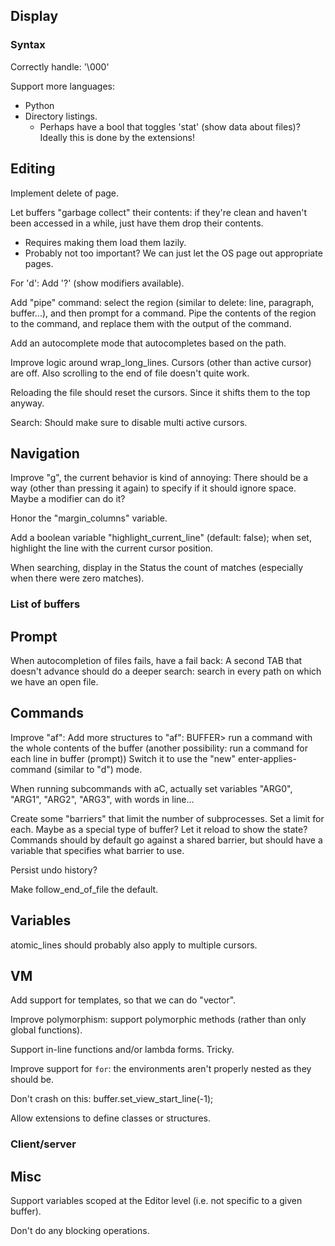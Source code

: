 ## Display

### Syntax

Correctly handle: '\000'

Support more languages:
  - Python
  - Directory listings.
    - Perhaps have a bool that toggles 'stat' (show data about files)?
      Ideally this is done by the extensions!

## Editing

Implement delete of page.

Let buffers "garbage collect" their contents: if they're clean and haven't been accessed in a while, just have them drop their contents.
  - Requires making them load them lazily.
  - Probably not too important? We can just let the OS page out appropriate pages.

For 'd': Add '?' (show modifiers available).

Add "pipe" command: select the region (similar to delete: line, paragraph, buffer...), and then prompt for a command. Pipe the contents of the region to the command, and replace them with the output of the command.

Add an autocomplete mode that autocompletes based on the path.

Improve logic around wrap_long_lines.
  Cursors (other than active cursor) are off.
  Also scrolling to the end of file doesn't quite work.

Reloading the file should reset the cursors.
  Since it shifts them to the top anyway.

Search: Should make sure to disable multi active cursors.

## Navigation

Improve "g", the current behavior is kind of annoying:
  There should be a way (other than pressing it again) to specify if it should ignore space.  Maybe a modifier can do it?

Honor the "margin_columns" variable.

Add a boolean variable "highlight_current_line" (default: false); when set, highlight the line with the current cursor position.

When searching, display in the Status the count of matches (especially when there were zero matches).

### List of buffers

## Prompt

When autocompletion of files fails, have a fail back:
  A second TAB that doesn't advance should do a deeper search: search in every path on which we have an open file.

## Commands

Improve "af":
  Add more structures to "af":
    BUFFER> run a command with the whole contents of the buffer
      (another possibility: run a command for each line in buffer (prompt))
  Switch it to use the "new" enter-applies-command (similar to "d") mode.

When running subcommands with aC, actually set variables "ARG0", "ARG1", "ARG2", "ARG3", with words in line...

Create some "barriers" that limit the number of subprocesses.  Set a limit for each.  Maybe as a special type of buffer?  Let it reload to show the state?
  Commands should by default go against a shared barrier, but should have a variable that specifies what barrier to use.

Persist undo history?

Make follow_end_of_file the default.

## Variables

atomic_lines should probably also apply to multiple cursors.

## VM

Add support for templates, so that we can do "vector<string>".

Improve polymorphism: support polymorphic methods (rather than only global functions).

Support in-line functions and/or lambda forms. Tricky.

Improve support for `for`: the environments aren't properly nested as they should be.

Don't crash on this: buffer.set_view_start_line(-1);

Allow extensions to define classes or structures.

### Client/server

## Misc

Support variables scoped at the Editor level (i.e. not specific to a given buffer).

Don't do any blocking operations.
